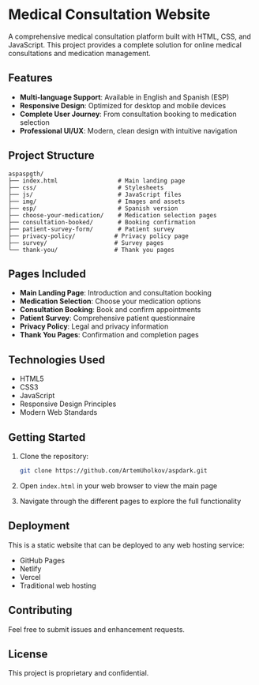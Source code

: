 # Medical Consultation Website

A comprehensive medical consultation platform built with HTML, CSS, and JavaScript. This project provides a complete solution for online medical consultations and medication management.

## Features

- **Multi-language Support**: Available in English and Spanish (ESP)
- **Responsive Design**: Optimized for desktop and mobile devices
- **Complete User Journey**: From consultation booking to medication selection
- **Professional UI/UX**: Modern, clean design with intuitive navigation

## Project Structure

```
aspaspgth/
├── index.html                 # Main landing page
├── css/                       # Stylesheets
├── js/                        # JavaScript files
├── img/                       # Images and assets
├── esp/                       # Spanish version
├── choose-your-medication/    # Medication selection pages
├── consultation-booked/       # Booking confirmation
├── patient-survey-form/       # Patient survey
├── privacy-policy/           # Privacy policy page
├── survey/                   # Survey pages
└── thank-you/                # Thank you pages
```

## Pages Included

- **Main Landing Page**: Introduction and consultation booking
- **Medication Selection**: Choose your medication options
- **Consultation Booking**: Book and confirm appointments
- **Patient Survey**: Comprehensive patient questionnaire
- **Privacy Policy**: Legal and privacy information
- **Thank You Pages**: Confirmation and completion pages

## Technologies Used

- HTML5
- CSS3
- JavaScript
- Responsive Design Principles
- Modern Web Standards

## Getting Started

1. Clone the repository:

   ```bash
   git clone https://github.com/ArtemUholkov/aspdark.git
   ```

2. Open `index.html` in your web browser to view the main page

3. Navigate through the different pages to explore the full functionality

## Deployment

This is a static website that can be deployed to any web hosting service:

- GitHub Pages
- Netlify
- Vercel
- Traditional web hosting

## Contributing

Feel free to submit issues and enhancement requests.

## License

This project is proprietary and confidential.
